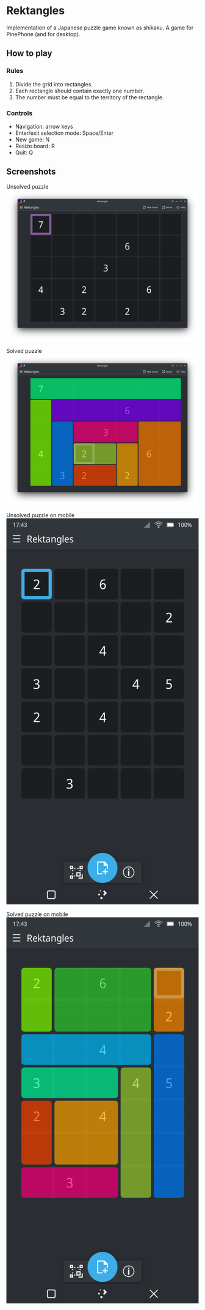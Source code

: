 # Rektangles

Implementation of a Japanese puzzle game known as shikaku. A game for PinePhone (and for desktop).

## How to play

### Rules
1. Divide the grid into rectangles.
2. Each rectangle should contain exactly one number.
3. The number must be equal to the territory of the rectangle.

### Controls
- Navigation: arrow keys
- Enter/exit selection mode: Space/Enter
- New game: N
- Resize board: R
- Quit: Q

## Screenshots

Unsolved puzzle
![unsolved](screenshots/rektangles_unsolved.png)

Solved puzzle
![solved](screenshots/rektangles_solved.png)

Unsolved puzzle on mobile
![unsolved](screenshots/rektangles_mobile_unsolved.png)

Solved puzzle on mobile
![solved](screenshots/rektangles_mobile_solved.png)
